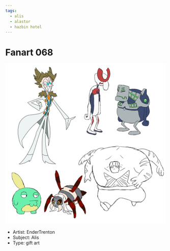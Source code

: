 ```yaml
---
tags:
  - alis
  - alastor
  - hazbin hotel
---
```


# Fanart 068

<img src="assets/2025-04-01_fanimage-120.png">

- Artist: EnderTrenton
- Subject: Alis
- Type: gift art
